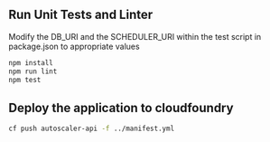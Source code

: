 ## Run Unit Tests and Linter
Modify the DB_URI and the SCHEDULER_URI within the test script in package.json to appropriate values
```sh
npm install
npm run lint
npm test
```

## Deploy the application to cloudfoundry
```sh
cf push autoscaler-api -f ../manifest.yml
```
